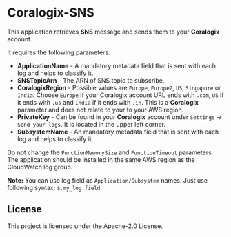 # Coralogix-SNS

This application retrieves **SNS** message and sends them to your **Coralogix** account.

It requires the following parameters:
* **ApplicationName** - A mandatory metadata field that is sent with each log and helps to classify it.
* **SNSTopicArn** - The ARN of SNS topic to subscribe.
* **CoralogixRegion** - Possible values are `Europe`, `Europe2`, `US`, `Singapore` or `India`. Choose `Europe` if your Coralogix account URL ends with `.com`, `US` if it ends with `.us` and `India` if it ends with `.in`. This is a **Coralogix** parameter and does not relate to your to your AWS region.
* **PrivateKey** - Can be found in your **Coralogix** account under `Settings` -> `Send your logs`. It is located in the upper left corner.
* **SubsystemName** - An mandatory metadata field that is sent with each log and helps to classify it.

Do not change the `FunctionMemorySize` and `FunctionTimeout` parameters. The application should be installed in the same AWS region as the CloudWatch log group.

**Note:** You can use log field as `Application/Subsystem` names. Just use following syntax: `$.my_log.field`.

## License

This project is licensed under the Apache-2.0 License.